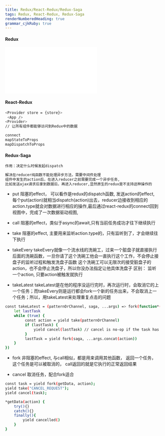 ```yaml
---
title: Redux/React-Redux/Redux-Saga 
tags: Redux, React-Redux, Redux-Saga
renderNumberedHeading: true
grammar_cjkRuby: true
---
```


#### Redux
![绘图](./attachments/1610072886106.drawio.html)

#### React-Redux
```bash
<Provider store = {store}>
 <App />
<Provider>
// 让所有组件都能够访问到Redux中的数据

connect
mapStateToProps
mapDispatchToProps
```

#### Redux-Saga
```bash
作用：决定什么时候发起dispatch

解决在reducer纯函数不能处理异步方法，需要中间件处理
组件中发生的action后，在进入reducer之前需要完成一个异步任务,
比如发送ajax请求后拿到数据后，再进入reducer,显然原生的redux是不支持这种操作的
```
* put
阻塞的effect， 可以看作是redux的dispatch函数, 发送action的effect,
每个put(action)就相当dispatch(action)出去，reducer边接收到相应的action.type就会对数据进行相应的操作,最后通过react-redux的connect回到视图中，完成了一次数据驱动视图,

* call
阻塞的effect，类似于async的await,只有当前任务成功才往下继续执行

* take
阻塞的effect, 主要用来监听action.type的，只有监听到了，才会继续往下执行

* takeEvery
takeEvery就像一个流水线的洗碗工，过来一个脏盘子就直接执行后面的洗碗函数，一旦你请了这个洗碗工他会一直执行这个工作，不会停止接盘子的监听过程和触发洗盘子函数
这个洗碗工可以无限次的接受脏盘子的action，也不会停止洗盘子，所以你没办法指定让他具体洗盘子
区别： 监听一个action, 只要action被触发就执行

* takeLatest
takeLatest是在他的程序没运行完时，再次运行时，会取消它的上一个任务；而takeEvery则是运行都会fork一个新的任务出来，不会取消上一个任务；所以，用takeLatest来处理重复点击的问题
```bash
const takeLatest = (patternOrChannel, saga, ...args) => fork(function*() { 
    let lastTask
    while (true) { 
         const action = yield take(patternOrChannel) 
         if (lastTask) { 
             yield cancel(lastTask) // cancel is no-op if the task has already terminated 
         }
         lastTask = yield fork(saga, ...args.concat(action)) 
    } 
})
```


*  fork
非阻塞的effect,  与call相似，都是用来调用其他函数，
返回一个任务，这个任务是可以被取消的， call返回的就是它执行的正常返回结果

* cancel
取消任务，配合fork适合
```bash
const task = yield fork(getData, action);
yield take("CANCEL_REQUEST");
yield cancel(task);

*getData(action) {
    try(){}
    catch(){}
    finally(){
        yield cancelled()
    }
}
```
